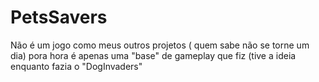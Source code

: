 # PetsSavers
 Não é um jogo como meus outros projetos ( quem sabe não se torne um dia) pora hora é apenas uma "base" de gameplay que fiz (tive a ideia enquanto fazia o "DogInvaders" 
